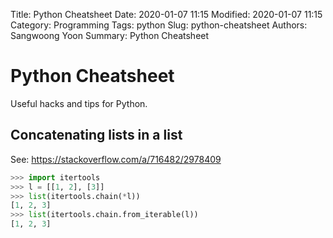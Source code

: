 Title: Python Cheatsheet
Date: 2020-01-07 11:15
Modified: 2020-01-07 11:15
Category: Programming
Tags: python
Slug: python-cheatsheet
Authors: Sangwoong Yoon
Summary: Python Cheatsheet

# Python Cheatsheet

Useful hacks and tips for Python.


## Concatenating lists in a list

See: https://stackoverflow.com/a/716482/2978409

```python
>>> import itertools
>>> l = [[1, 2], [3]]
>>> list(itertools.chain(*l))
[1, 2, 3]
>>> list(itertools.chain.from_iterable(l))
[1, 2, 3]
```
